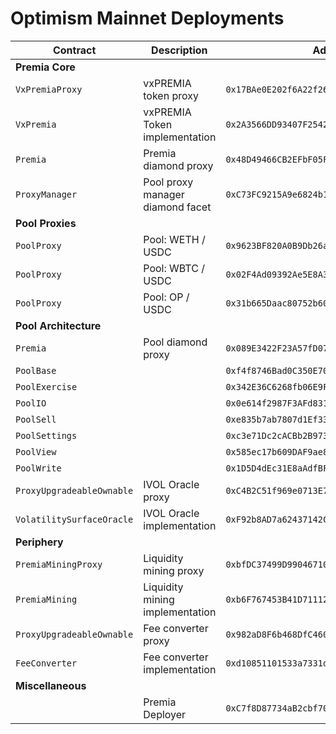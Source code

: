 # Optimism Mainnet Deployments

| Contract                  | Description                      | Address                                      |                                                                                          |                                                                                                                                                   |
| ------------------------- | -------------------------------- | -------------------------------------------- | ---------------------------------------------------------------------------------------- | ------------------------------------------------------------------------------------------------------------------------------------------------- |
| **Premia Core**           |                                  |                                              |                                                                                          |
| `VxPremiaProxy`           | vxPREMIA token proxy             | `0x17BAe0E202f6A22f2631B037C0660A88990d6023` | [🔗](https://optimistic.etherscan.io/token/0x17BAe0E202f6A22f2631B037C0660A88990d6023)   | [📁](https://github.com/Premian-Labs/premia-contracts/blob/56a4625e9000b83a5ec85927d45301085dfbd893/contracts/staking/VxPremiaProxy.sol)          |
| `VxPremia`                | vxPREMIA Token implementation    | `0x2A3566DD93407F2542A6cdf421e5E444c00CAbd0` | [🔗](https://optimistic.etherscan.io/address/0x2A3566DD93407F2542A6cdf421e5E444c00CAbd0) | [📁](https://github.com/Premian-Labs/premia-contracts/blob/56a4625e9000b83a5ec85927d45301085dfbd893/contracts/staking/VxPremia.sol)               |
| `Premia`                  | Premia diamond proxy             | `0x48D49466CB2EFbF05FaA5fa5E69f2984eDC8d1D7` | [🔗](https://optimistic.etherscan.io/address/0x48D49466CB2EFbF05FaA5fa5E69f2984eDC8d1D7) | [📁](https://github.com/Premian-Labs/premia-contracts/blob/ab082a1b1ea0d1b44afd2181146bc629c5890f1c/contracts/core/Premia.sol)                    |
| `ProxyManager`            | Pool proxy manager diamond facet | `0xC73FC9215A9e6824b15B212918B5f8D0892eBaad` | [🔗](https://optimistic.etherscan.io/address/0xC73FC9215A9e6824b15B212918B5f8D0892eBaad) | [📁](https://github.com/Premian-Labs/premia-contracts/blob/56a4625e9000b83a5ec85927d45301085dfbd893/contracts/core/ProxyManager.sol)              |
| **Pool Proxies**          |                                  |                                              |                                                                                          |
| `PoolProxy`               | Pool: WETH / USDC                | `0x9623BF820A0B9Db26aFF216fCfBc119c92D3Cd96` | [🔗](https://optimistic.etherscan.io/address/0x9623BF820A0B9Db26aFF216fCfBc119c92D3Cd96) | [📁](https://github.com/Premian-Labs/premia-contracts/blob/ab082a1b1ea0d1b44afd2181146bc629c5890f1c/contracts/pool/PoolProxy.sol)                 |
| `PoolProxy`               | Pool: WBTC / USDC                | `0x02F4Ad09392Ae5E8A312EDa4Cb63d464A8b3987C` | [🔗](https://optimistic.etherscan.io/address/0x02F4Ad09392Ae5E8A312EDa4Cb63d464A8b3987C) | [📁](https://github.com/Premian-Labs/premia-contracts/blob/ab082a1b1ea0d1b44afd2181146bc629c5890f1c/contracts/pool/PoolProxy.sol)                 |
| `PoolProxy`               | Pool: OP / USDC                  | `0x31b665Daac80752b6089329D14A55a02BDF7fAED` | [🔗](https://optimistic.etherscan.io/address/0x31b665Daac80752b6089329D14A55a02BDF7fAED) | [📁](https://github.com/Premian-Labs/premia-contracts/blob/ab082a1b1ea0d1b44afd2181146bc629c5890f1c/contracts/pool/PoolProxy.sol)                 |
| **Pool Architecture**     |                                  |                                              |                                                                                          |
| `Premia`                  | Pool diamond proxy               | `0x089E3422F23A57fD07ae68a4ffB7268B3bd78Fa2` | [🔗](https://optimistic.etherscan.io/address/0x089E3422F23A57fD07ae68a4ffB7268B3bd78Fa2) | [📁](https://github.com/Premian-Labs/premia-contracts/blob/ab082a1b1ea0d1b44afd2181146bc629c5890f1c/contracts/core/Premia.sol)                    |
| `PoolBase`                |                                  | `0xf4f8746Bad0C350E702585C6A1f602961D5741bF` | [🔗](https://optimistic.etherscan.io/address/0xf4f8746Bad0C350E702585C6A1f602961D5741bF) | [📁](https://github.com/Premian-Labs/premia-contracts/blob/56a4625e9000b83a5ec85927d45301085dfbd893/contracts/pool/PoolBase.sol)                  |
| `PoolExercise`            |                                  | `0x342E36C6268fb06E9FDdC578Ed5dF013864DD0c8` | [🔗](https://optimistic.etherscan.io/address/0x342E36C6268fb06E9FDdC578Ed5dF013864DD0c8) | [📁](https://github.com/Premian-Labs/premia-contracts/blob/56a4625e9000b83a5ec85927d45301085dfbd893/contracts/pool/PoolExercise.sol)              |
| `PoolIO`                  |                                  | `0x0e614f2987F3AFd8312C45066f3068FbBdbf2578` | [🔗](https://optimistic.etherscan.io/address/0x0e614f2987F3AFd8312C45066f3068FbBdbf2578) | [📁](https://github.com/Premian-Labs/premia-contracts/blob/56a4625e9000b83a5ec85927d45301085dfbd893/contracts/pool/PoolIO.sol)                    |
| `PoolSell`                |                                  | `0xe835b7ab7807d1Ef33C9fBE1854983292040d7e1` | [🔗](https://optimistic.etherscan.io/address/0xe835b7ab7807d1Ef33C9fBE1854983292040d7e1) | [📁](https://github.com/Premian-Labs/premia-contracts/blob/56a4625e9000b83a5ec85927d45301085dfbd893/contracts/pool/PoolSell.sol)                  |
| `PoolSettings`            |                                  | `0xc3e71Dc2cACBb2B973Ab43AfCc2Ff5238E4A60c5` | [🔗](https://optimistic.etherscan.io/address/0xc3e71Dc2cACBb2B973Ab43AfCc2Ff5238E4A60c5) | [📁](https://github.com/Premian-Labs/premia-contracts/blob/56a4625e9000b83a5ec85927d45301085dfbd893/contracts/pool/PoolSettings.sol)              |
| `PoolView`                |                                  | `0x585ec17b609DAF9ae8f43d5265F1512B04e90823` | [🔗](https://optimistic.etherscan.io/address/0x585ec17b609DAF9ae8f43d5265F1512B04e90823) | [📁](https://github.com/Premian-Labs/premia-contracts/blob/56a4625e9000b83a5ec85927d45301085dfbd893/contracts/pool/PoolView.sol)                  |
| `PoolWrite`               |                                  | `0x1D5D4dEc31E8aAdfBFfe167D844AD734a169c695` | [🔗](https://optimistic.etherscan.io/address/0x1D5D4dEc31E8aAdfBFfe167D844AD734a169c695) | [📁](https://github.com/Premian-Labs/premia-contracts/blob/56a4625e9000b83a5ec85927d45301085dfbd893/contracts/pool/PoolWrite.sol)                 |
| `ProxyUpgradeableOwnable` | IVOL Oracle proxy                | `0xC4B2C51f969e0713E799De73b7f130Fb7Bb604CF` | [🔗](https://optimistic.etherscan.io/address/0xC4B2C51f969e0713E799De73b7f130Fb7Bb604CF) | [📁](https://github.com/Premian-Labs/premia-contracts/blob/ab082a1b1ea0d1b44afd2181146bc629c5890f1c/contracts/ProxyUpgradeableOwnable.sol)        |
| `VolatilitySurfaceOracle` | IVOL Oracle implementation       | `0xF92b8AD7a62437142C4bf87D91e2bE0Fe1F44e9f` | [🔗](https://optimistic.etherscan.io/address/0xF92b8AD7a62437142C4bf87D91e2bE0Fe1F44e9f) | [📁](https://github.com/Premian-Labs/premia-contracts/blob/ab082a1b1ea0d1b44afd2181146bc629c5890f1c/contracts/oracle/VolatilitySurfaceOracle.sol) |
| **Periphery**             |                                  |                                              |                                                                                          |
| `PremiaMiningProxy`       | Liquidity mining proxy           | `0xbfDC37499D99046710a9C567016791c71cD25Cf6` | [🔗](https://optimistic.etherscan.io/address/0xbfDC37499D99046710a9C567016791c71cD25Cf6) | [📁](https://github.com/Premian-Labs/premia-contracts/blob/ab082a1b1ea0d1b44afd2181146bc629c5890f1c/contracts/mining/PremiaMiningProxy.sol)       |
| `PremiaMining`            | Liquidity mining implementation  | `0xb6F767453B41D71112A910d3B3f7e35d7FF7231f` | [🔗](https://optimistic.etherscan.io/address/0x3A87bB29b984d672664Aa1dD2d19D2e8b24f0f2A) | [📁](https://github.com/Premian-Labs/premia-contracts/blob/56a4625e9000b83a5ec85927d45301085dfbd893/contracts/mining/PremiaMining.sol)            |
| `ProxyUpgradeableOwnable` | Fee converter proxy              | `0x982aD8F6b468DfC460e3cd3087DF348895CA3080` | [🔗](https://optimistic.etherscan.io/address/0x982aD8F6b468DfC460e3cd3087DF348895CA3080) | [📁](https://github.com/Premian-Labs/premia-contracts/blob/ab082a1b1ea0d1b44afd2181146bc629c5890f1c/contracts/ProxyUpgradeableOwnable.sol)        |
| `FeeConverter`            | Fee converter implementation     | `0xd10851101533a7331debEe99E49736E5d20d6B1F` | [🔗](https://optimistic.etherscan.io/address/0xd10851101533a7331debEe99E49736E5d20d6B1F) | [📁](https://github.com/Premian-Labs/premia-contracts/blob/56a4625e9000b83a5ec85927d45301085dfbd893/contracts/FeeConverter.sol)                   |
| **Miscellaneous**         |                                  |                                              |                                                                                          |
|                           | Premia Deployer                  | `0xC7f8D87734aB2cbf70030aC8aa82abfe3e8126cb` | [🔗](https://optimistic.etherscan.io/address/0xC7f8D87734aB2cbf70030aC8aa82abfe3e8126cb) |                                                                                                                                                   |
